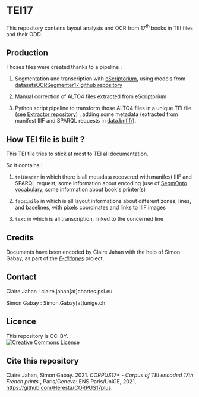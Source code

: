 # TEI17

This repository contains layout analysis and OCR from 17<sup>th</sup> books in TEI files and their ODD.

## Production

Thoses files were created thanks to a pipeline :

1. Segmentation and transcription with [eScriptorium](http://traces6.paris.inria.fr/), using models from 
[datasetsOCRSegmenter17 github repository](https://github.com/Heresta/datasetsOCRSegmenter17/blob/Model)

2. Manual correction of ALTO4 files extracted from eScriptorium

3. Python script pipeline to transform those ALTO4 files in a unique TEI file ([see Extractor repository](https://github.com/Heresta/extractor))
, adding some metadata (extracted from manifest IIIF and SPARQL requests in [data.bnf.fr](http://data.bnf.fr)).

## How TEI file is built ?

This TEI file tries to stick at most to TEI all documentation.

So it contains :

1. `teiHeader` in which there is all metadata recovered with manifest IIIF and SPARQL request, some information about encoding (use of 
[SegmOnto vocabulary](http://github.com/SegmOnto), some information about book's printer(s)

2. `facsimile` in which is all layout informations about different zones, lines, and baselines, with pixels coordinates and links to 
IIIF images

3. `text` in which is all transcription, linked to the concerned line

## Credits

Documents have been encoded by Claire Jahan with the help of Simon Gabay, as part of the [_E-ditiones_](https://github.com/e-ditiones) project.

## Contact
Claire Jahan : claire.jahan[at]chartes.psl.eu

Simon Gabay : Simon.Gabay[at]unige.ch

## Licence

This repository is CC-BY.
<br/>
<a rel="license" href="https://creativecommons.org/licenses/by/2.0"><img alt="Creative Commons License" src="https://i.creativecommons.org/l/by/2.0/88x31.png" /></a>

## Cite this repository

Claire Jahan, Simon Gabay. 2021. _CORPUS17+ - Corpus of TEI encoded 17th French prints._, Paris/Geneva: ENS Paris/UniGE, 2021, https://github.com/Heresta/CORPUS17plus. 

